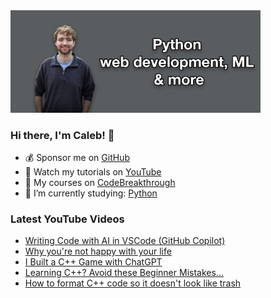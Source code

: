 <img src="github-cover-photo-my-face.jpg" width="400px" />

### Hi there, I'm Caleb! 🍛

- 💰 Sponsor me on [GitHub](https://github.com/sponsors/CalebCurry)
- 🎥 Watch my tutorials on [YouTube](https://www.youtube.com/calebthevideomaker2)
- 📗 My courses on [CodeBreakthrough](https://www.codebreakthrough.com)
- 🤔 I’m currently studying: [Python](https://www.youtube.com/watch?v=s3IvdkCq2_c&t=4254s)

### Latest YouTube Videos
<!-- YOUTUBE:START -->
- [Writing Code with AI in VSCode &lpar;GitHub Copilot&rpar;](https://www.youtube.com/watch?v=-UylboAAk8g)
- [Why you&#39;re not happy with your life](https://www.youtube.com/watch?v=R28rJm7_uVk)
- [I Built a C++ Game with ChatGPT](https://www.youtube.com/watch?v=gxI66T58qMA)
- [Learning C++? Avoid these Beginner Mistakes...](https://www.youtube.com/watch?v=7FIJFBJsxuc)
- [How to format C++ code so it doesn&#39;t look like trash](https://www.youtube.com/watch?v=MfOxPGMoixM)
<!-- YOUTUBE:END -->
